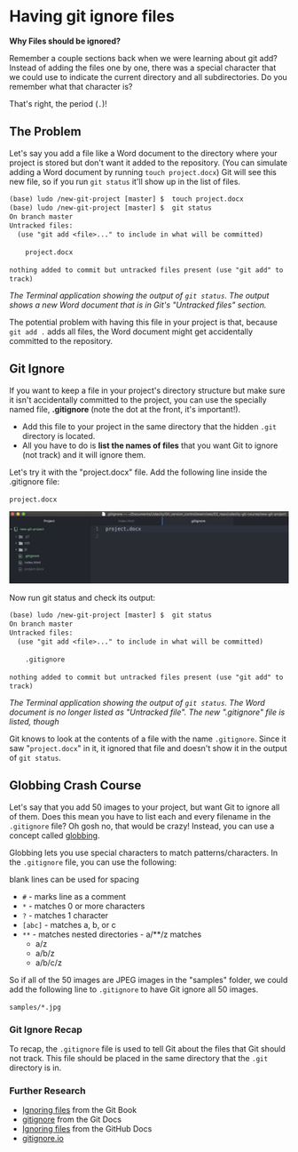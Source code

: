 # Having git ignore files

**Why Files should be ignored?**

Remember a couple sections back when we were learning about git add? Instead of adding the files one by one, there was a special character that we could use to indicate the current directory and all subdirectories. Do you remember what that character is?

That's right, the period (`.`)!

## The Problem

Let's say you add a file like a Word document to the directory where your project is stored but don't want it added to the repository. (You can simulate adding a Word document by running `touch project.docx`) Git will see this new file, so if you run `git status` it'll show up in the list of files.

```console
(base) ludo /new-git-project [master] $  touch project.docx
(base) ludo /new-git-project [master] $  git status
On branch master
Untracked files:
  (use "git add <file>..." to include in what will be committed)

	project.docx

nothing added to commit but untracked files present (use "git add" to track)
```
*The Terminal application showing the output of `git status`. The output shows a new Word document that is in Git's "Untracked files" section.*

The potential problem with having this file in your project is that, because `git add .` adds all files, the Word document might get accidentally committed to the repository.


## Git Ignore

If you want to keep a file in your project's directory structure but make sure it isn't accidentally committed to the project, you can use the specially named file, **.gitignore** (note the dot at the front, it's important!).

- Add this file to your project in the same directory that the hidden `.git` directory is located.
- All you have to do is **list the names of files** that you want Git to ignore (not track) and it will ignore them.

Let's try it with the "project.docx" file. Add the following line inside the .gitignore file:

`project.docx`

![gitignore file](./images/10_git_ignore.png)

Now run git status and check its output:

```console
(base) ludo /new-git-project [master] $  git status
On branch master
Untracked files:
  (use "git add <file>..." to include in what will be committed)

	.gitignore

nothing added to commit but untracked files present (use "git add" to track)
```
*The Terminal application showing the output of `git status`. The Word document is no longer listed as "Untracked file". The new ".gitignore" file is listed, though*

Git knows to look at the contents of a file with the name `.gitignore`. Since it saw "`project.docx`" in it, it ignored that file and doesn't show it in the output of `git status`.

## Globbing Crash Course
Let's say that you add 50 images to your project, but want Git to ignore all of them. Does this mean you have to list each and every filename in the `.gitignore` file? Oh gosh no, that would be crazy! Instead, you can use a concept called [globbing](https://en.wikipedia.org/wiki/Glob_(programming)).

Globbing lets you use special characters to match patterns/characters. In the `.gitignore` file, you can use the following:

blank lines can be used for spacing
- `#` - marks line as a comment
- `*` - matches 0 or more characters
- `?` - matches 1 character
- `[abc]` - matches a, b, or c
- `**` - matches nested directories - a/**/z matches
  - a/z
  - a/b/z
  - a/b/c/z

So if all of the 50 images are JPEG images in the "samples" folder, we could add the following line to `.gitignore` to have Git ignore all 50 images.

`samples/*.jpg`

### Git Ignore Recap
To recap, the `.gitignore` file is used to tell Git about the files that Git should not track. This file should be placed in the same directory that the `.git` directory is in.

### Further Research
- [Ignoring files](https://git-scm.com/book/en/v2/Git-Basics-Recording-Changes-to-the-Repository#Ignoring-Files) from the Git Book
- [gitignore](https://git-scm.com/docs/gitignore#_pattern_format) from the Git Docs
- [Ignoring files](https://docs.github.com/en/get-started/getting-started-with-git/ignoring-files) from the GitHub Docs
- [gitignore.io](https://www.toptal.com/developers/gitignore)
